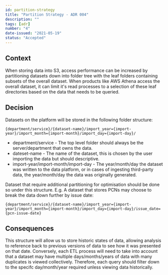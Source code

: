 ```yaml
---
id: partition-strategy
title: "Partition Strategy - ADR 004"
description: ""
tags: [adr]
number: "4"
date-issued: "2021-05-19"
status: "Accepted"
---
```


## Context

When storing data into S3, access performance can be increased by partitioning datasets down into folder tree with the
leaf folders containing subsets of the overall dataset. When products like AWS Athena access the overall dataset, it can
limit it's read processes to a selection of these leaf directories based on the data that needs to be queried.

## Decision

Datasets on the platform will be stored in the following folder structure:

`{department/service}/{dataset-name}/import_year={import-year}/import_month={import-month}/import_day={import-day}/`

- department/service - The top level folder should always be the server/department that owns the data.
- dateset-name - The name of the dataset, this is chosen by the user importing the data but should descriptive.
- import-year/import-month/import-day - The year/month/day the dataset was written to the data platform, or in cases of ingesting
  third-party data, the year/month/day the data was originally generated.

Dataset that require additional partitioning for optimisation should be done so under this structure. E.g. A dataset that
stores PCNs may choose to break the data down further by issue date:

`{department/service}/{dataset-name}/import_year={import-year}/import_month={import-month}/import_day={import-day}/issue_date={pcn-issue-date}`

## Consequences

This structure will allow us to store historic states of data, allowing analysis to reference back to previous versions
of data to see how it was presented on that date.
Conversely, each ETL process will need to take into account that a dataset may have multiple days/months/years of data
with many duplicates is viewed collectively. Therefore, each query should filter down to the specifc day/month/year
required unless viewing data historically.
